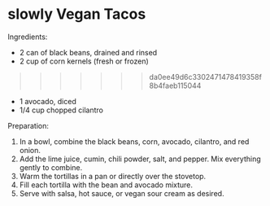 slowly Vegan Tacos 
==================
Ingredients:
- 2 can of black beans, drained and rinsed
- 2 cup of corn kernels (fresh or frozen)
>>>>>>> da0ee49d6c3302471478419358f8b4faeb115044
- 1 avocado, diced
- 1/4 cup chopped cilantro


Preparation:
1. In a bowl, combine the black beans, corn, avocado, cilantro, and red onion.
2. Add the lime juice, cumin, chili powder, salt, and pepper. Mix everything gently to combine.
3. Warm the tortillas in a pan or directly over the stovetop.
4. Fill each tortilla with the bean and avocado mixture.
5. Serve with salsa, hot sauce, or vegan sour cream as desired.
